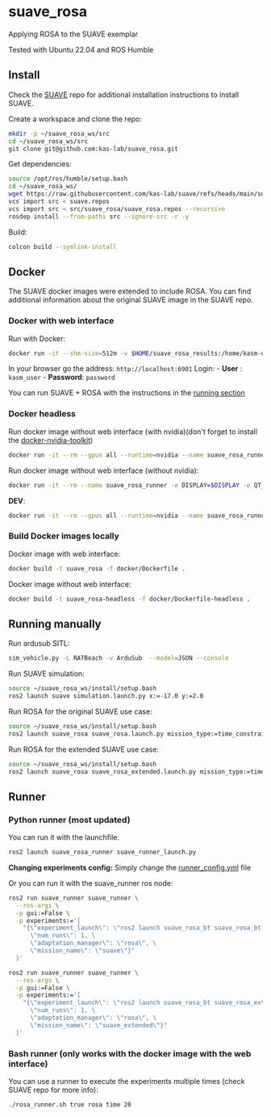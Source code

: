 # suave_rosa
Applying ROSA to the SUAVE exemplar

Tested with Ubuntu 22.04 and ROS Humble

## Install

Check the [SUAVE](https://github.com/kas-lab/suave) repo for additional installation instructions to install SUAVE.

Create a workspace and clone the repo:
```bash
mkdir -p ~/suave_rosa_ws/src
cd ~/suave_rosa_ws/src
git clone git@github.com:kas-lab/suave_rosa.git
```

Get dependencies:
```bash
source /opt/ros/humble/setup.bash
cd ~/suave_rosa_ws/
wget https://raw.githubusercontent.com/kas-lab/suave/refs/heads/main/suave.repos
vcs import src < suave.repos
vcs import src < src/suave_rosa/suave_rosa.repos --recursive
rosdep install --from-paths src --ignore-src -r -y
```

Build:
```bash
colcon build --symlink-install
```

## Docker

The SUAVE docker images were extended to include ROSA. You can find additional information about the original SUAVE image in the SUAVE repo.

### Docker with web interface

Run with Docker:
```bash
docker run -it --shm-size=512m -v $HOME/suave_rosa_results:/home/kasm-user/suave/results -p 6901:6901 -e VNC_PW=password --security-opt seccomp=unconfined ghcr.io/kas-lab/suave_rosa:main
```

In your browser go the address: `http://localhost:6901`
Login:
    - **User** : `kasm_user`
    - **Password**: `password`

You can run SUAVE + ROSA with the instructions in the [running section](##running)

### Docker headless

Run docker image without web interface (with nvidia)(don't forget to install the [docker-nvidia-toolkit](https://docs.nvidia.com/datacenter/cloud-native/container-toolkit/latest/install-guide.html))

```Bash
docker run -it --rm --gpus all --runtime=nvidia --name suave_rosa_runner -e DISPLAY=$DISPLAY -e QT_X11_NO_MITSHM=1 -e NVIDIA_VISIBLE_DEVICES=all -e NVIDIA_DRIVER_CAPABILITIES=all -v /dev/dri:/dev/dri -v /tmp/.X11-unix:/tmp/.X11-unix -v /etc/localtime:/etc/localtime:ro ghcr.io/kas-lab/suave_rosa-headless:latest
```

Run docker image without web interface (without nvidia):
```Bash
docker run -it --rm --name suave_rosa_runner -e DISPLAY=$DISPLAY -e QT_X11_NO_MITSHM=1 -v /tmp/.X11-unix:/tmp/.X11-unix -v /etc/localtime:/etc/localtime:ro ghcr.io/kas-lab/suave_rosa-headless:latest
```

**DEV**:

```Bash
docker run -it --rm --gpus all --runtime=nvidia --name suave_rosa_runner -e DISPLAY=$DISPLAY -e QT_X11_NO_MITSHM=1 -e NVIDIA_VISIBLE_DEVICES=all -e NVIDIA_DRIVER_CAPABILITIES=all -v /dev/dri:/dev/dri -v /tmp/.X11-unix:/tmp/.X11-unix -v /etc/localtime:/etc/localtime:ro -v $HOME/suave_ws/src/suave_rosa:/home/ubuntu-user/suave_ws/src/suave_rosa suave_rosa
```

### Build Docker images locally

Docker image with web interface:
```Bash
docker build -t suave_rosa -f docker/Dockerfile .
```

Docker image without web interface:
```Bash
docker build -t suave_rosa-headless -f docker/Dockerfile-headless .
```


## Running manually

Run ardusub SITL:
```bash
sim_vehicle.py -L RATBeach -v ArduSub  --model=JSON --console
```

Run SUAVE simulation:
```bash
source ~/suave_rosa_ws/install/setup.bash
ros2 launch suave simulation.launch.py x:=-17.0 y:=2.0
```

Run ROSA for the original SUAVE use case:
```bash
source ~/suave_rosa_ws/install/setup.bash
ros2 launch suave_rosa suave_rosa.launch.py mission_type:=time_constrained_mission result_filename:=suave_rosa_result
```

Run ROSA for the extended SUAVE use case:
```bash
source ~/suave_rosa_ws/install/setup.bash
ros2 launch suave_rosa suave_rosa_extended.launch.py mission_type:=time_constrained_mission result_filename:=suave_rosa_result
```

## Runner

### Python runner (most updated)

You can run it with the launchfile:

```Bash
ros2 launch suave_rosa_runner suave_runner_launch.py
```

**Changing experiments config:** Simply change the [runner_config.yml](suave_rosa_runner/config/runner_config.yml) file

Or you can run it with the suave_runner ros node:
```Bash
ros2 run suave_runner suave_runner \
  --ros-args \
  -p gui:=False \
  -p experiments:='[
    "{\"experiment_launch\": \"ros2 launch suave_rosa_bt suave_rosa_bt.launch.py\", \
      \"num_runs\": 1, \
      \"adaptation_manager\": \"rosa\", \
      \"mission_name\": \"suave\"}"
  ]'
```

```Bash
ros2 run suave_runner suave_runner \
  --ros-args \
  -p gui:=False \
  -p experiments:='[
    "{\"experiment_launch\": \"ros2 launch suave_rosa_bt suave_rosa_extended_bt.launch.py\", \
      \"num_runs\": 1, \
      \"adaptation_manager\": \"rosa\", \
      \"mission_name\": \"suave_extended\"}"
  ]'
```

### Bash runner (only works with the docker image with the web interface)

You can use a runner to execute the experiments multiple times (check SUAVE repo for more info):
```bash
./rosa_runner.sh true rosa time 20
```
